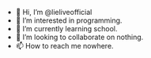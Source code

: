- 👋 Hi, I’m @lieliveofficial
- 👀 I’m interested in programming.
- 🌱 I’m currently learning school.
- 💞️ I’m looking to collaborate on nothing.
- 📫 How to reach me nowhere.

<!---
lieliveofficial/lieliveofficial is a ✨ special ✨ repository because its `README.md` (this file) appears on your GitHub profile.
You can click the Preview link to take a look at your changes.
--->
